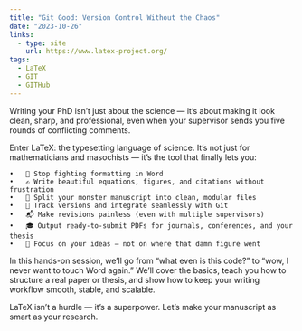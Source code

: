 ```yaml
---
title: "Git Good: Version Control Without the Chaos"
date: "2023-10-26"
links:
  - type: site
    url: https://www.latex-project.org/
tags:
  - LaTeX
  - GIT
  - GITHub
---
```


Writing your PhD isn’t just about the science — it’s about making it look clean, sharp, and professional, even when your supervisor sends you five rounds of conflicting comments.

Enter LaTeX: the typesetting language of science. It’s not just for mathematicians and masochists — it’s the tool that finally lets you:

	•	🧼 Stop fighting formatting in Word
	•	✍️ Write beautiful equations, figures, and citations without frustration
	•	🧩 Split your monster manuscript into clean, modular files
	•	🔁 Track versions and integrate seamlessly with Git
	•	📬 Make revisions painless (even with multiple supervisors)
	•	🎓 Output ready-to-submit PDFs for journals, conferences, and your thesis
	•	🧠 Focus on your ideas — not on where that damn figure went

In this hands-on session, we’ll go from “what even is this code?” to “wow, I never want to touch Word again.”
We’ll cover the basics, teach you how to structure a real paper or thesis, and show how to keep your writing workflow smooth, stable, and scalable.

LaTeX isn’t a hurdle — it’s a superpower.
Let’s make your manuscript as smart as your research.


<!--more-->
